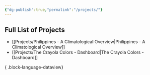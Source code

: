 ```yaml
---
{"dg-publish":true,"permalink":"/projects/"}
---
```



## Full List of Projects
- [[Projects/Philippines - A Climatological Overview\|Philippines - A Climatological Overview]]
- [[Projects/The Crayola Colors - Dashboard\|The Crayola Colors - Dashboard]]

{ .block-language-dataview}
